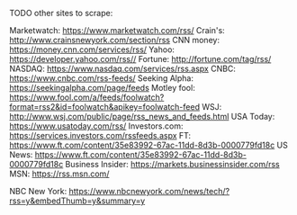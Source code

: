 TODO other sites to scrape:

Marketwatch: https://www.marketwatch.com/rss/
Crain's: http://www.crainsnewyork.com/section/rss
CNN money: https://money.cnn.com/services/rss/
Yahoo: https://developer.yahoo.com/rss//
Fortune: http://fortune.com/tag/rss/
NASDAQ: https://www.nasdaq.com/services/rss.aspx
CNBC: https://www.cnbc.com/rss-feeds/
Seeking Alpha: https://seekingalpha.com/page/feeds
Motley fool: https://www.fool.com/a/feeds/foolwatch?format=rss2&id=foolwatch&apikey=foolwatch-feed
WSJ: http://www.wsj.com/public/page/rss_news_and_feeds.html
USA Today: https://www.usatoday.com/rss/
Investors.com: https://services.investors.com/rssfeeds.aspx
FT: https://www.ft.com/content/35e83992-67ac-11dd-8d3b-0000779fd18c
US News: https://www.ft.com/content/35e83992-67ac-11dd-8d3b-0000779fd18c
Business Insider: https://markets.businessinsider.com/rss
MSN: https://rss.msn.com/

NBC New York: https://www.nbcnewyork.com/news/tech/?rss=y&embedThumb=y&summary=y
